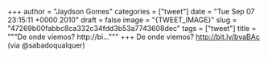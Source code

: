 
+++
author = "Jaydson Gomes"
categories = ["tweet"]
date = "Tue Sep 07 23:15:11 +0000 2010"
draft = false
image = "{TWEET_IMAGE}"
slug = "47269b00fabbc8ca332c34fdd3b53a7743608dec"
tags = ["tweet"]
title = """De onde viemos? http://bi..."""
+++
De onde viemos? http://bit.ly/bvaBAc  (via  @sabadoqualquer)

